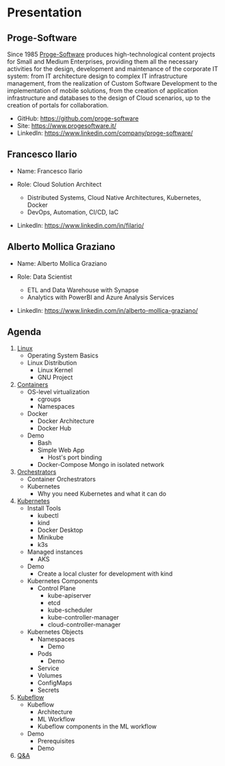 # Presentation

## Proge-Software

Since 1985 [Proge-Software](https://www.progesoftware.it/) produces high-technological content projects for Small and Medium Enterprises, providing them all the necessary activities for the design, development and maintenance of the corporate IT system: from IT architecture design to complex IT infrastructure management, from the realization of Custom Software Development to the implementation of mobile solutions, from the creation of application infrastructure and databases to the design of Cloud scenarios, up to the creation of portals for collaboration.

- GitHub: https://github.com/proge-software
- Site: https://www.progesoftware.it/
- LinkedIn: https://www.linkedin.com/company/proge-software/


## Francesco Ilario

- Name: Francesco Ilario
- Role: Cloud Solution Architect
    - Distributed Systems, Cloud Native Architectures, Kubernetes, Docker
    - DevOps, Automation, CI/CD, IaC

- LinkedIn: https://www.linkedin.com/in/filario/


## Alberto Mollica Graziano

- Name: Alberto Mollica Graziano
- Role: Data Scientist
    - ETL and Data Warehouse with Synapse
    - Analytics with PowerBI and Azure Analysis Services

- LinkedIn: https://www.linkedin.com/in/alberto-mollica-graziano/


## Agenda

1. [Linux](02.linux.md)
   - Operating System Basics
   - Linux Distribution
     - Linux Kernel
     - GNU Project
2. [Containers](03.containers.md)
   - OS-level virtualization
     - cgroups
     - Namespaces
   - Docker
     - Docker Architecture
     - Docker Hub
   - Demo
     - Bash
     - Simple Web App
       - Host's port binding
     - Docker-Compose Mongo in isolated network
3. [Orchestrators](04.orchestrators.md)
   - Container Orchestrators
   - Kubernetes
     - Why you need Kubernetes and what it can do
4. [Kubernetes](05.kubernetes.md)
   - Install Tools
     - kubectl
     - kind
     - Docker Desktop
     - Minikube
     - k3s
   - Managed instances
     - AKS
   - Demo
     - Create a local cluster for development with kind
   - Kubernetes Components
     - Control Plane
       - kube-apiserver
       - etcd
       - kube-scheduler
       - kube-controller-manager
       - cloud-controller-manager
   - Kubernetes Objects
     - Namespaces
       - Demo
     - Pods
       - Demo
     - Service
     - Volumes
     - ConfigMaps
     - Secrets
5. [Kubeflow](06.kubeflow.md)
   - Kubeflow
     - Architecture
     - ML Workflow
     - Kubeflow components in the ML workflow
   - Demo
     - Prerequisites
     - Demo
6. [Q&A](07.q&a.md)
